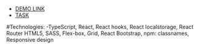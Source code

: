 - [DEMO LINK](https://maksym-mishchanchuk.github.io/todo-list-react/)
- [TASK](https://drive.google.com/file/d/1RMhJnLr2rS16Fr7o889XCbkPdMnovLlt/view?ts=624d6a0c)

#Technologies:
-TypeScript, React, React hooks, React localstorage, React Router
HTML5, SASS, Flex-box, Grid, React Bootstrap, npm: classnames,
Responsive design




